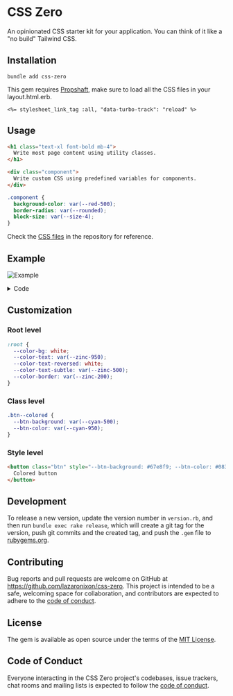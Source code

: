 # CSS Zero

An opinionated CSS starter kit for your application. You can think of it like a "no build" Tailwind CSS.

## Installation

```
bundle add css-zero
```

This gem requires [Propshaft](https://github.com/rails/propshaft), make sure to load all the CSS files in your layout.html.erb.

```html+erb
<%= stylesheet_link_tag :all, "data-turbo-track": "reload" %>
```

## Usage

```html
<h1 class="text-xl font-bold mb-4">
  Write most page content using utility classes.
</h1>

<div class="component">
  Write custom CSS using predefined variables for components.
</div>
```

```css
.component {
  background-color: var(--red-500);
  border-radius: var(--rounded);
  block-size: var(--size-4);
}
```

Check the [CSS files](app/assets/stylesheets) in the repository for reference.

## Example

![Example](https://github.com/lazaronixon/css-zero/assets/2651240/c0512b27-bb61-4662-95ff-446175f4ceb2)

<details>
<summary>Code</summary>

```html+erb
<div class="flex flex-col mb-10 items-center" style="gap: 4rem">
  <p>
    This feature is only available to users on the <strong>Business Plan</strong>.
    To upgrade, <a href="#" class="underline">visit your billing settings</a>.
  </p>

  <form method="post" class="flex flex-col w-full gap" style="max-inline-size: 24rem;">
    <div class="flex flex-col grow gap-small">
      <label for="name_field" class="text-sm font-medium">Full name</label>
      <input type="text" id="name_field" class="input" minlength="2" required>
    </div>

    <div class="flex flex-col gap-small">
      <label for="date_field" class="text-sm font-medium">Date picker</label>
      <input type="date" id="date_field" class="input">
    </div>

    <div class="flex flex-col gap-small">
      <label for="file_field" class="text-sm font-medium">File</label>
      <input type="file" id="file_field" class="input">
    </div>

    <div class="flex flex-col gap-small">
      <label for="age_range_field" class="text-sm font-medium">Age Range</label>
      <select id="age_range_field" class="input">
        <option value="0-13">0-13</option>
        <option value="14-17">14-17</option>
      </select>
    </div>

    <div class="flex flex-col gap-small">
      <label for="comment_field" class="text-sm font-medium">Comment</label>
      <textarea id="comment_field" rows="3" class="input"></textarea>
    </div>

    <label class="flex items-center gap-small" for="terms">
      <input type="checkbox" class="switch" id="terms">
      <span class="text-sm font-medium">Accept terms and conditions</span>
    </label>
  </form>

  <div class="flex justify-center gap">
    <button class="btn">Primary</button>
    <button class="btn btn--secondary">Secondary</button>
    <button class="btn btn--outline">Outline</button>
    <button class="btn btn--plain">Plain</button>
    <button class="btn btn--positive">Positive</button>
    <button class="btn btn--negative">Negative</button>

    <button class="btn">
      <%= image_tag "plus.svg", role: "presentation", size: 20 %>
      <span>With icon</span>
    </button>
  </div>

  <table class="table" style="max-inline-size: 45rem;">
    <thead>
      <tr>
        <th>Name</th>
        <th>Email</th>
        <th>Access</th>
      </tr>
    </thead>
    <tbody>
      <tr>
        <td class="font-medium">Leslie Alexander</td>
        <td>leslie.alexander@example.com</td>
        <td class="text-subtle">Admin</td>
      </tr>
      <tr>
        <td class="font-medium">Michael Foster</td>
        <td>michael.foster@example.com</td>
        <td class="text-subtle">Owner</td>
      </tr>
      <tr>
        <td class="font-medium">Dries Vincent</td>
        <td>dries.vincent@example.com</td>
        <td class="text-subtle">Member</td>
      </tr>
    </tbody>
  </table>

  <div class="flex justify-center">
    <dialog id="my_modal" class="dialog dialog--drawer">
      <h1 class="text-lg font-semibold">Are you absolutely sure?</h1>
      <p class="text-sm text-subtle mbs-2">This action cannot be undone. This will permanently delete your account and remove your data from our servers.</p>

      <div class="flex gap-small justify-end mbs-4">
        <form method="dialog"><button class="btn btn--outline">Cancel</button></form>
        <button class="btn btn--primary">Continue</button>
      </div>
    </dialog>
    <button class="btn" onclick="my_modal.showModal();">Show modal</button>
  </div>
</div>
```
</details>

## Customization

### Root level

```css
:root {
  --color-bg: white;
  --color-text: var(--zinc-950);
  --color-text-reversed: white;
  --color-text-subtle: var(--zinc-500);
  --color-border: var(--zinc-200);
}
```

### Class level

```css
.btn--colored {
  --btn-background: var(--cyan-500);
  --btn-color: var(--cyan-950);
}
```

### Style level

```html
<button class="btn" style="--btn-background: #67e8f9; --btn-color: #083344;">
  Colored button
</button>
```

## Development

To release a new version, update the version number in `version.rb`, and then run `bundle exec rake release`, which will create a git tag for the version, push git commits and the created tag, and push the `.gem` file to [rubygems.org](https://rubygems.org).

## Contributing

Bug reports and pull requests are welcome on GitHub at https://github.com/lazaronixon/css-zero. This project is intended to be a safe, welcoming space for collaboration, and contributors are expected to adhere to the [code of conduct](https://github.com/lazaronixon/css-zero/blob/master/CODE_OF_CONDUCT.md).

## License

The gem is available as open source under the terms of the [MIT License](https://opensource.org/licenses/MIT).

## Code of Conduct

Everyone interacting in the CSS Zero project's codebases, issue trackers, chat rooms and mailing lists is expected to follow the [code of conduct](https://github.com/lazaronixon/css-zero/blob/master/CODE_OF_CONDUCT.md).
